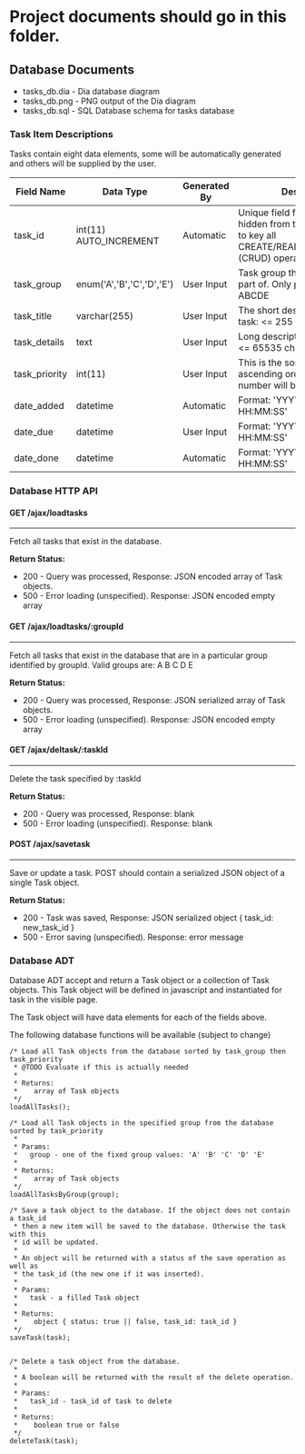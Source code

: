 # Project documents should go in this folder.

## Database Documents

* tasks_db.dia - Dia database diagram
* tasks_db.png - PNG output of the Dia diagram
* tasks_db.sql - SQL Database schema for tasks database

### Task Item Descriptions

Tasks contain eight data elements, some will be automatically generated and others will be supplied by the user.


| Field Name | Data Type | Generated By | Description |
| --- | --- | --- | --- |
| task_id        |  int(11) AUTO_INCREMENT    | Automatic  | Unique field for tasks, this is hidden from the user but used to key all CREATE/READ/UPDATE/DELETE (CRUD) operations. |
| task_group     |  enum('A','B','C','D','E') | User Input | Task group that this task is a part of. Only possible values are ABCDE |
| task_title     |  varchar(255)              | User Input | The short description of this task: <= 255 characters |
| task_details   |  text                      | User Input | Long description of this task: <= 65535 characters |
| task_priority  |  int(11)                   | User Input | This is the sort order, sorted ascending order, so lower number will be first |
| date_added     |  datetime                  | Automatic  | Format: 'YYYY-MM-DD HH:MM:SS' |
| date_due       |  datetime                  | User Input | Format: 'YYYY-MM-DD HH:MM:SS' |
| date_done      |  datetime                  | Automatic  | Format: 'YYYY-MM-DD HH:MM:SS' |


### Database HTTP API


#### GET /ajax/loadtasks
---

Fetch all tasks that exist in the database.

__Return Status:__
* 200 - Query was processed, Response: JSON encoded array of Task objects.
* 500 - Error loading (unspecified). Response: JSON encoded empty array


#### GET /ajax/loadtasks/:groupId
---

Fetch all tasks that exist in the database that are in a particular group identified by groupId. Valid groups are: A B C D E

__Return Status:__
* 200 - Query was processed, Response: JSON serialized array of Task objects.
* 500 - Error loading (unspecified). Response: JSON encoded empty array


#### GET /ajax/deltask/:taskId
---

Delete the task specified by :taskId

__Return Status:__
* 200 - Query was processed, Response: blank
* 500 - Error loading (unspecified). Response: blank


#### POST /ajax/savetask
---

Save or update a task. POST should contain a serialized JSON object of a single Task object.

__Return Status:__
* 200 - Task was saved, Response: JSON serialized object { task_id: new_task_id }
* 500 - Error saving (unspecified). Response: error message



### Database ADT

Database ADT accept and return a Task object or a collection of Task objects. This Task object will be defined in javascript and instantiated for task in the visible page.

The Task object will have data elements for each of the fields above.

The following database functions will be available (subject to change)

```
/* Load all Task objects from the database sorted by task_group then task_priority
 * @TODO Evaluate if this is actually needed
 *
 * Returns:
 *    array of Task objects
 */
loadAllTasks();

/* Load all Task objects in the specified group from the database sorted by task_priority
 *
 * Params:
 *   group - one of the fixed group values: 'A' 'B' 'C' 'D' 'E'
 *
 * Returns:
 *    array of Task objects
 */
loadAllTasksByGroup(group);

/* Save a task object to the database. If the object does not contain a task_id
 * then a new item will be saved to the database. Otherwise the task with this
 * id will be updated.
 *
 * An object will be returned with a status of the save operation as well as
 * the task_id (the new one if it was inserted).
 *
 * Params:
 *   task - a filled Task object
 *
 * Returns:
 *    object { status: true || false, task_id: task_id }
 */
saveTask(task);


/* Delete a task object from the database.
 *
 * A boolean will be returned with the result of the delete operation.
 *
 * Params:
 *   task_id - task_id of task to delete
 *
 * Returns:
 *    boolean true or false
 */
deleteTask(task);
```
